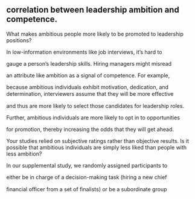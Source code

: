 ## correlation between leadership ambition and competence.

What makes ambitious people more likely to be promoted to leadership positions?

In low-information environments like job interviews, it’s hard to

gauge a person’s leadership skills. Hiring managers might misread

an attribute like ambition as a signal of competence. For example,

because ambitious individuals exhibit motivation, dedication, and determination, interviewers assume that they will be more eﬀective

and thus are more likely to select those candidates for leadership roles.

Further, ambitious individuals are more likely to opt in to opportunities

for promotion, thereby increasing the odds that they will get ahead.

Your studies relied on subjective ratings rather than objective results. Is it possible that ambitious individuals are simply less liked than people with less ambition?

In our supplemental study, we randomly assigned participants to

either be in charge of a decision-making task (hiring a new chief

ﬁnancial oﬃcer from a set of ﬁnalists) or be a subordinate group
